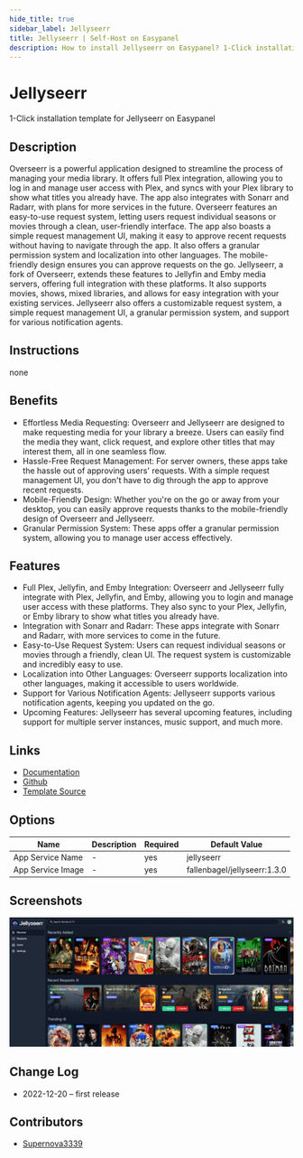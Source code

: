 ```yaml
---
hide_title: true
sidebar_label: Jellyseerr
title: Jellyseerr | Self-Host on Easypanel
description: How to install Jellyseerr on Easypanel? 1-Click installation template for Jellyseerr on Easypanel
---
```


<!-- generated -->

# Jellyseerr

1-Click installation template for Jellyseerr on Easypanel

## Description

Overseerr is a powerful application designed to streamline the process of managing your media library. It offers full Plex integration, allowing you to log in and manage user access with Plex, and syncs with your Plex library to show what titles you already have. The app also integrates with Sonarr and Radarr, with plans for more services in the future. Overseerr features an easy-to-use request system, letting users request individual seasons or movies through a clean, user-friendly interface. The app also boasts a simple request management UI, making it easy to approve recent requests without having to navigate through the app. It also offers a granular permission system and localization into other languages. The mobile-friendly design ensures you can approve requests on the go. Jellyseerr, a fork of Overseerr, extends these features to Jellyfin and Emby media servers, offering full integration with these platforms. It also supports movies, shows, mixed libraries, and allows for easy integration with your existing services. Jellyseerr also offers a customizable request system, a simple request management UI, a granular permission system, and support for various notification agents.

## Instructions

none

## Benefits

- Effortless Media Requesting: Overseerr and Jellyseerr are designed to make requesting media for your library a breeze. Users can easily find the media they want, click request, and explore other titles that may interest them, all in one seamless flow.
- Hassle-Free Request Management: For server owners, these apps take the hassle out of approving users' requests. With a simple request management UI, you don't have to dig through the app to approve recent requests.
- Mobile-Friendly Design: Whether you're on the go or away from your desktop, you can easily approve requests thanks to the mobile-friendly design of Overseerr and Jellyseerr.
- Granular Permission System: These apps offer a granular permission system, allowing you to manage user access effectively.

## Features

- Full Plex, Jellyfin, and Emby Integration: Overseerr and Jellyseerr fully integrate with Plex, Jellyfin, and Emby, allowing you to login and manage user access with these platforms. They also sync to your Plex, Jellyfin, or Emby library to show what titles you already have.
- Integration with Sonarr and Radarr: These apps integrate with Sonarr and Radarr, with more services to come in the future.
- Easy-to-Use Request System: Users can request individual seasons or movies through a friendly, clean UI. The request system is customizable and incredibly easy to use.
- Localization into Other Languages: Overseerr supports localization into other languages, making it accessible to users worldwide.
- Support for Various Notification Agents: Jellyseerr supports various notification agents, keeping you updated on the go.
- Upcoming Features: Jellyseerr has several upcoming features, including support for multiple server instances, music support, and much more.

## Links

- [Documentation](https://github.com/Fallenbagel/jellyseerr/tree/develop/docs)
- [Github](https://github.com/Fallenbagel/jellyseerr)
- [Template Source](https://github.com/easypanel-io/templates/tree/main/templates/jellyseerr)

## Options

Name | Description | Required | Default Value
-|-|-|-
App Service Name | - | yes | jellyseerr
App Service Image | - | yes | fallenbagel/jellyseerr:1.3.0

## Screenshots

![Jellyseerr Screenshot](./assets/screenshot.png)

## Change Log

- 2022-12-20 – first release

## Contributors

- [Supernova3339](https://github.com/Supernova3339)
